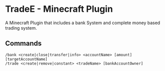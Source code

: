 # TradeE - Minecraft Plugin
A Minecraft Plugin that includes a bank System and complete money based trading system.

## Commands
```
/bank <create|close|transfer|info> <accountName> [amount] [targetAccountName]
/trade <create|remove|constant> <tradeName> [bankAccountOwner]
```



[^1]: Status: Not Finished
